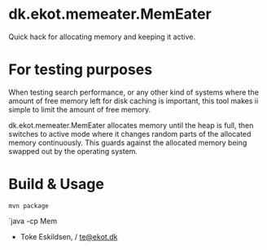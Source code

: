 dk.ekot.memeater.MemEater
========

Quick hack for allocating memory and keeping it active.


For testing purposes
====================

When testing search performance, or any other kind of systems where the amount of free memory
left for disk caching is important, this tool makes ii simple to limit the amount of free
memory.

dk.ekot.memeater.MemEater allocates memory until the heap is full, then switches to active mode where it changes
random parts of the allocated memory continuously. This guards against the allocated memory
being swapped out by the operating system.

Build & Usage
=====

`mvn package`

`java -cp Mem



- Toke Eskildsen, / te@ekot.dk
